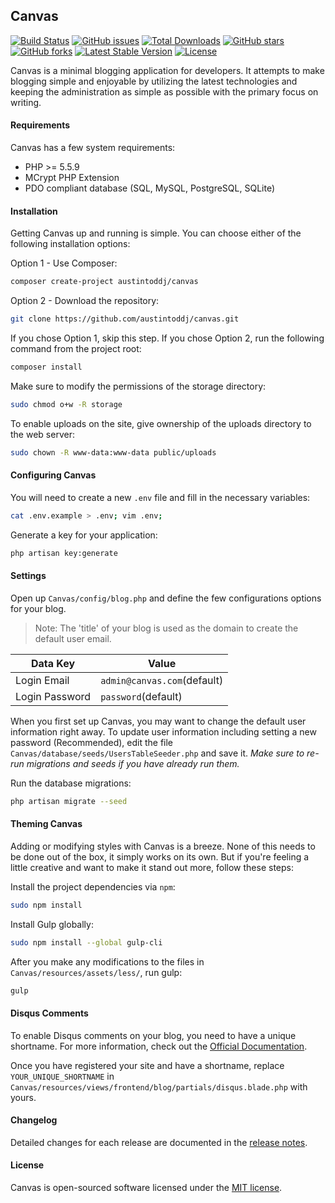## Canvas

[![Build Status](https://travis-ci.org/austintoddj/Canvas.svg?branch=master)](https://travis-ci.org/austintoddj/Canvas) [![GitHub issues](https://img.shields.io/github/issues/austintoddj/Canvas.svg)](https://github.com/austintoddj/Canvas/issues) [![Total Downloads](https://poser.pugx.org/austintoddj/canvas/downloads)](https://packagist.org/packages/austintoddj/canvas) [![GitHub stars](https://img.shields.io/github/stars/austintoddj/Canvas.svg)](https://github.com/austintoddj/Canvas/stargazers) [![GitHub forks](https://img.shields.io/github/forks/austintoddj/Canvas.svg)](https://github.com/austintoddj/Canvas/network) [![Latest Stable Version](https://poser.pugx.org/austintoddj/canvas/v/stable)](https://packagist.org/packages/austintoddj/canvas) [![License](https://poser.pugx.org/austintoddj/canvas/license)](https://packagist.org/packages/austintoddj/canvas)

Canvas is a minimal blogging application for developers. It attempts to make blogging simple and enjoyable by utilizing the latest technologies and keeping the administration as simple as possible with the primary focus on writing.

#### Requirements

Canvas has a few system requirements:

- PHP >= 5.5.9
- MCrypt PHP Extension
- PDO compliant database (SQL, MySQL, PostgreSQL, SQLite)

#### Installation

Getting Canvas up and running is simple. You can choose either of the following installation options:

Option 1 - Use Composer:

```sh
composer create-project austintoddj/canvas
```

Option 2 - Download the repository:

```sh
git clone https://github.com/austintoddj/canvas.git
```

If you chose Option 1, skip this step. If you chose Option 2, run the following command from the project root:

```sh
composer install
```

Make sure to modify the permissions of the storage directory:

```sh
sudo chmod o+w -R storage
```

To enable uploads on the site, give ownership of the uploads directory to the web server:

```sh
sudo chown -R www-data:www-data public/uploads
```

#### Configuring Canvas

You will need to create a new `.env` file and fill in the necessary variables:

```sh
cat .env.example > .env; vim .env;
```

Generate a key for your application:

```sh
php artisan key:generate
```

#### Settings

Open up `Canvas/config/blog.php` and define the few configurations options for your blog.

>Note:  The 'title' of your blog is used as the domain to create the default user email.

|Data Key|Value|
|---|---|
|Login Email|`admin@canvas.com`(default)|
|Login Password|`password`(default)|

When you first set up Canvas, you may want to change the default user information right away. To update user information including setting a new password (Recommended), edit the file `Canvas/database/seeds/UsersTableSeeder.php` and save it. *Make sure to re-run migrations and seeds if you have already run them.*

Run the database migrations:

```sh
php artisan migrate --seed
```

#### Theming Canvas

Adding or modifying styles with Canvas is a breeze. None of this needs to be done out of the box, it simply works on its own. But if you're feeling a little creative and want to make it stand out more, follow these steps:

Install the project dependencies via `npm`:

```sh
sudo npm install
```

Install Gulp globally:

```sh
sudo npm install --global gulp-cli
```

After you make any modifications to the files in `Canvas/resources/assets/less/`, run gulp:

```sh
gulp
```

#### Disqus Comments

To enable Disqus comments on your blog, you need to have a unique shortname. For more information, check out the [Official Documentation](https://help.disqus.com/customer/portal/articles/466208-what-s-a-shortname-).

Once you have registered your site and have a shortname, replace `YOUR_UNIQUE_SHORTNAME` in `Canvas/resources/views/frontend/blog/partials/disqus.blade.php` with yours.

#### Changelog

Detailed changes for each release are documented in the [release notes](https://github.com/austintoddj/Canvas/releases).

#### License

Canvas is open-sourced software licensed under the [MIT license](https://opensource.org/licenses/MIT).
